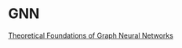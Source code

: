 # GNN

[Theoretical Foundations of Graph Neural Networks](https://petar-v.com/talks/GNN-Wednesday.pdf)
